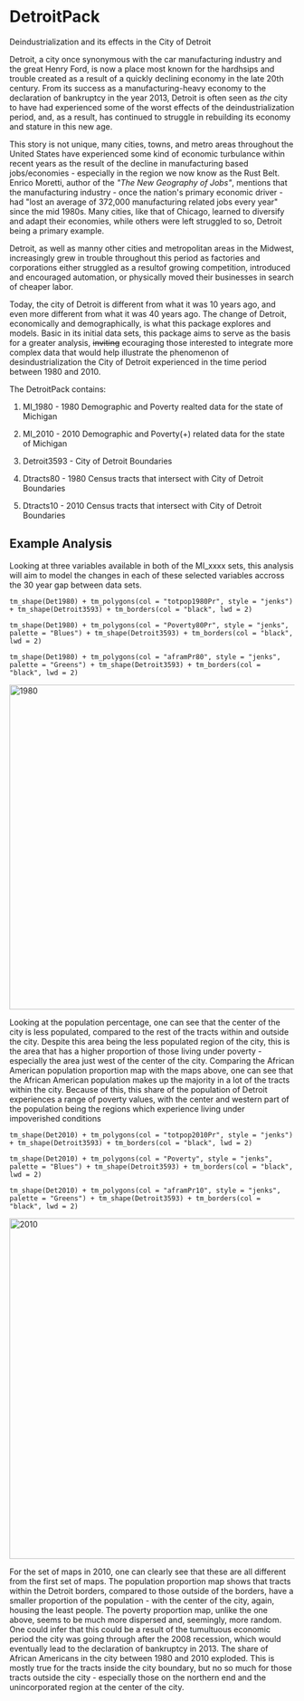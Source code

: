 # DetroitPack
Deindustrialization and its effects in the City of Detroit

Detroit, a city once synonymous with the car manufacturing industry and the great Henry Ford, is now a place most known for the hardhsips and trouble created as a result of a quickly declining economy in the late 20th century. From its success as a manufacturing-heavy economy to the declaration of bankruptcy in the year 2013, Detroit is often seen as *the* city to have had experienced some of the worst effects of the deindustrialization period, and, as a result, has continued to struggle in rebuilding its economy and stature in this new age.

This story is not unique, many cities, towns, and metro areas throughout the United States have experienced some kind of economic turbulance within recent years as the result of the decline in manufacturing based jobs/economies - especially in the region we now know as the Rust Belt. Enrico Moretti, author of the *"The New Geography of Jobs"*, mentions that the manufacturing industry - once the nation's primary economic driver - had "lost an average of 372,000 manufacturing related jobs every year" since the mid 1980s. Many cities, like that of Chicago, learned to diversify and adapt their economies, while others were left struggled to so, Detroit being a primary example.

Detroit, as well as manny other cities and metropolitan areas in the Midwest, increasingly  grew in trouble throughout this period as factories and corporations either struggled as a resultof growing competition, introduced and encouraged automation, or physically moved their businesses in search of cheaper labor.

Today, the city of Detroit is different from what it was 10 years ago, and even more different from what it was 40 years ago. The change of Detroit, economically and demographically, is what this package explores and models. Basic in its initial data sets, this package aims to serve as the basis for a greater analysis, ~~inviting~~ ecouraging those interested to integrate more complex data that would help illustrate the phenomenon of desindustrialization the City of Detroit experienced in the time period between 1980 and 2010. 

The DetroitPack contains:
      
1. MI_1980 - 1980 Demographic and Poverty realted data for the state of Michigan
      
2. MI_2010 - 2010 Demographic and Poverty(+) related data for the state of Michigan
      
3. Detroit3593 - City of Detroit Boundaries
      
4. Dtracts80 - 1980 Census tracts that intersect with City of Detroit Boundaries
      
5. Dtracts10 - 2010 Census tracts that intersect with City of Detroit Boundaries


## Example Analysis

Looking at three variables available in both of the MI_xxxx sets, this analysis will aim to model the changes in each of these 
selected variables accross the 30 year gap between data sets. 

```{r}
tm_shape(Det1980) + tm_polygons(col = "totpop1980Pr", style = "jenks") + tm_shape(Detroit3593) + tm_borders(col = "black", lwd = 2)

tm_shape(Det1980) + tm_polygons(col = "Poverty80Pr", style = "jenks", palette = "Blues") + tm_shape(Detroit3593) + tm_borders(col = "black", lwd = 2)

tm_shape(Det1980) + tm_polygons(col = "aframPr80", style = "jenks", palette = "Greens") + tm_shape(Detroit3593) + tm_borders(col = "black", lwd = 2)
```

<img width="574" alt="1980" src="https://user-images.githubusercontent.com/104933882/171603067-d091af2a-676b-4f6f-9ad6-b38c6d292ad0.png">

Looking at the population percentage, one can see that the center of the city is less populated, compared to the rest of the tracts within and outside the city. Despite this area being the less populated region of the city, this is the area that has a higher proportion of those living under poverty - especially the area just west of the center of the city. Comparing the African American population proportion map with the maps above, one can see that the African American population makes up the majority in a lot of the tracts within the city. Because of this, this share of the population of Detroit experiences a range of poverty values, with the center and western part of the population being the regions which experience living under impoverished conditions

```{r}
tm_shape(Det2010) + tm_polygons(col = "totpop2010Pr", style = "jenks") + tm_shape(Detroit3593) + tm_borders(col = "black", lwd = 2)

tm_shape(Det2010) + tm_polygons(col = "Poverty", style = "jenks", palette = "Blues") + tm_shape(Detroit3593) + tm_borders(col = "black", lwd = 2)

tm_shape(Det2010) + tm_polygons(col = "aframPr10", style = "jenks", palette = "Greens") + tm_shape(Detroit3593) + tm_borders(col = "black", lwd = 2)
```

<img width="602" alt="2010" src="https://user-images.githubusercontent.com/104933882/171603097-c7f01a03-bd15-45f1-b0c3-b3a30bbe9d61.png">

For the set of maps in 2010, one can clearly see that these are all different from the first set of maps. The population proportion map shows that tracts within the Detroit borders, compared to those outside of the borders, have a smaller proportion of the population - with the center of the city, again, housing the least people. The poverty proportion map, unlike the one above, seems to be much more dispersed and, seemingly, more random. One could infer that this could be a result of the tumultuous economic period the city was going through after the 2008 recession, which would eventually lead to the declaration of bankruptcy in 2013. The share of African Americans in the city between 1980 and 2010 exploded. This is mostly true for the tracts inside the city boundary, but no so much for those tracts outside the city - especially those on the northern end and the unincorporated region at the center of the city. 

             
